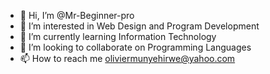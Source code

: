 - 👋 Hi, I’m @Mr-Beginner-pro
- 👀 I’m interested in Web Design and Program Development
- 🌱 I’m currently learning Information Technology
- 💞️ I’m looking to collaborate on Programming Languages
- 📫 How to reach me oliviermunyehirwe@yahoo.com
